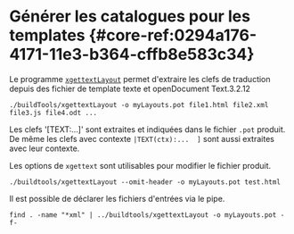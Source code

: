 # Générer les catalogues pour les templates {#core-ref:0294a176-4171-11e3-b364-cffb8e583c34}


Le programme [`xgettextLayout`][buildtools] permet d'extraire les clefs de
traduction depuis des fichier de template texte et openDocument Text.<span
class="flag from release">3.2.12</span>

    ./buildTools/xgettextLayout -o myLayouts.pot file1.html file2.xml file3.js file4.odt ...

Les clefs '[TEXT:...]' sont extraites et indiquées dans le fichier `.pot` produit.
De même les clefs avec contexte `|TEXT(ctx):...  ]` sont aussi extraites avec leur 
contexte.

Les options de `xgettext` sont utilisables pour modifier le fichier produit.

    ./buildtools/xgettextLayout --omit-header -o myLayouts.pot test.html

Il est possible de déclarer les fichiers d'entrées via le pipe.

    find . -name "*xml" | ../buildtools/xgettextLayout -o myLayouts.pot -f-


<!-- link -->
[wikiGettext]:       http://fr.wikipedia.org/wiki/GNU_gettext "Gettext sur Wikipédia"
[phpGettext]:        http://www.php.net/manual/fr/function.gettext.php "gettext sur php.net"
[actions]:           #core-ref:e67d8aeb-939c-46e3-9be8-6fc3ba75ebc2 "Action Dynacase"
[wsh]:               #core-ref:4df1314f-9fdd-4a7f-af37-a18cc39f3505 "Script Dynacase"
[gencatalog]:        #core-ref:2c163f00-8e94-4736-86f2-bb51352c52aa
[pgettext]:          http://www.gnu.org/software/gettext/manual/html_node/Contexts.html "Contexte dans gettext"
[ngettext]:          http://www.php.net/manual/fr/function.ngettext.php "ngettext sur php.net"
[layout]:            #core-ref:5f4a2f4b-9ceb-42db-8ac1-2a7baa621ce2
[xgettext]:          http://www.gnu.org/software/gettext/manual/html_node/xgettext-Invocation.htm "xgettext reference"
[famdecl]:           #core-ref:cfc7f53b-7982-431e-a04b-7b54eddf4a75
[gettextutil]:       http://www.gnu.org/software/gettext/manual/html_node/index.html#Top
[buildtools]:       https://github.com/Anakeen/dynacase-buildtools   "Source BuildTools"